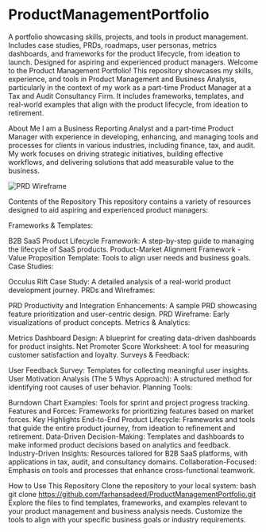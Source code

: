 # ProductManagementPortfolio
A portfolio showcasing skills, projects, and tools in product management. Includes case studies, PRDs, roadmaps, user personas, metrics dashboards, and frameworks for the product lifecycle, from ideation to launch. Designed for aspiring and experienced product managers.
Welcome to the Product Management Portfolio! This repository showcases my skills, experience, and tools in Product Management and Business Analysis, particularly in the context of my work as a part-time Product Manager at a Tax and Audit Consultancy Firm. It includes frameworks, templates, and real-world examples that align with the product lifecycle, from ideation to retirement.

About Me
I am a Business Reporting Analyst and a part-time Product Manager with experience in developing, enhancing, and managing tools and processes for clients in various industries, including finance, tax, and audit. My work focuses on driving strategic initiatives, building effective workflows, and delivering solutions that add measurable value to the business.

![PRD Wireframe](PRDWireframe.jng)

Contents of the Repository
This repository contains a variety of resources designed to aid aspiring and experienced product managers:

Frameworks & Templates:

B2B SaaS Product Lifecycle Framework: A step-by-step guide to managing the lifecycle of SaaS products.
Product-Market Alignment Framework - Value Proposition Template: Tools to align user needs and business goals.
Case Studies:

Occulus Rift Case Study: A detailed analysis of a real-world product development journey.
PRDs and Wireframes:

PRD Productivity and Integration Enhancements: A sample PRD showcasing feature prioritization and user-centric design.
PRD Wireframe: Early visualizations of product concepts.
Metrics & Analytics:

Metrics Dashboard Design: A blueprint for creating data-driven dashboards for product insights.
Net Promoter Score Worksheet: A tool for measuring customer satisfaction and loyalty.
Surveys & Feedback:

User Feedback Survey: Templates for collecting meaningful user insights.
User Motivation Analysis (The 5 Whys Approach): A structured method for identifying root causes of user behavior.
Planning Tools:

Burndown Chart Examples: Tools for sprint and project progress tracking.
Features and Forces: Frameworks for prioritizing features based on market forces.
Key Highlights
End-to-End Product Lifecycle: Frameworks and tools that guide the entire product journey, from ideation to refinement and retirement.
Data-Driven Decision-Making: Templates and dashboards to make informed product decisions based on analytics and feedback.
Industry-Driven Insights: Resources tailored for B2B SaaS platforms, with applications in tax, audit, and consultancy domains.
Collaboration-Focused: Emphasis on tools and processes that enhance cross-functional teamwork.

How to Use This Repository
Clone the repository to your local system:
bash
git clone https://github.com/farhansadeed/ProductManagementPortfolio.git
Explore the files to find templates, frameworks, and examples relevant to your product management and business analysis needs.
Customize the tools to align with your specific business goals or industry requirements.
